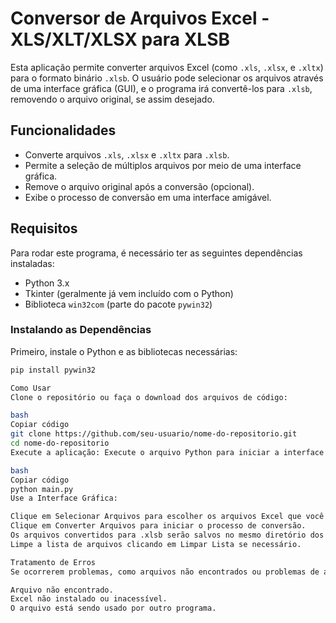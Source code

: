 # Conversor de Arquivos Excel - XLS/XLT/XLSX para XLSB

Esta aplicação permite converter arquivos Excel (como `.xls`, `.xlsx`, e `.xltx`) para o formato binário `.xlsb`. O usuário pode selecionar os arquivos através de uma interface gráfica (GUI), e o programa irá convertê-los para `.xlsb`, removendo o arquivo original, se assim desejado.

## Funcionalidades
- Converte arquivos `.xls`, `.xlsx` e `.xltx` para `.xlsb`.
- Permite a seleção de múltiplos arquivos por meio de uma interface gráfica.
- Remove o arquivo original após a conversão (opcional).
- Exibe o processo de conversão em uma interface amigável.

## Requisitos
Para rodar este programa, é necessário ter as seguintes dependências instaladas:

- Python 3.x
- Tkinter (geralmente já vem incluído com o Python)
- Biblioteca `win32com` (parte do pacote `pywin32`)

### Instalando as Dependências

Primeiro, instale o Python e as bibliotecas necessárias:

```bash
pip install pywin32

Como Usar
Clone o repositório ou faça o download dos arquivos de código:

bash
Copiar código
git clone https://github.com/seu-usuario/nome-do-repositorio.git
cd nome-do-repositorio
Execute a aplicação: Execute o arquivo Python para iniciar a interface gráfica e começar a converter os arquivos:

bash
Copiar código
python main.py
Use a Interface Gráfica:

Clique em Selecionar Arquivos para escolher os arquivos Excel que você deseja converter.
Clique em Converter Arquivos para iniciar o processo de conversão.
Os arquivos convertidos para .xlsb serão salvos no mesmo diretório dos arquivos originais, e os arquivos originais podem ser removidos automaticamente, se configurado.
Limpe a lista de arquivos clicando em Limpar Lista se necessário.

Tratamento de Erros
Se ocorrerem problemas, como arquivos não encontrados ou problemas de acesso, eles serão exibidos na área de saída de log da GUI. Alguns erros comuns incluem:

Arquivo não encontrado.
Excel não instalado ou inacessível.
O arquivo está sendo usado por outro programa.
